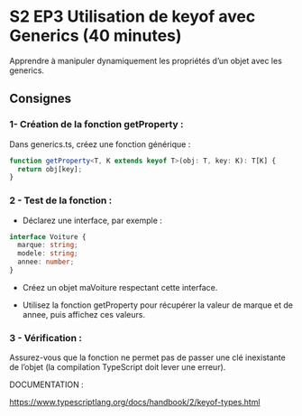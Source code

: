 # S2 EP3 Utilisation de keyof avec Generics (40 minutes)

Apprendre à manipuler dynamiquement les propriétés d’un objet avec les generics.

## Consignes

### 1- Création de la fonction getProperty :

Dans generics.ts, créez une fonction générique :

```ts
function getProperty<T, K extends keyof T>(obj: T, key: K): T[K] {
  return obj[key];
}
```

### 2 - Test de la fonction :

- Déclarez une interface, par exemple :

```ts
interface Voiture {
  marque: string;
  modele: string;
  annee: number;
}
```

- Créez un objet maVoiture respectant cette interface.

- Utilisez la fonction getProperty pour récupérer la valeur de marque et de annee, puis affichez ces valeurs.

### 3 - Vérification :

Assurez-vous que la fonction ne permet pas de passer une clé inexistante de l’objet (la compilation TypeScript doit lever une erreur).

DOCUMENTATION :

https://www.typescriptlang.org/docs/handbook/2/keyof-types.html
